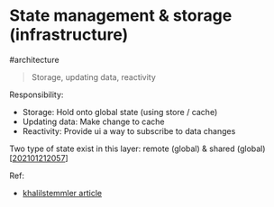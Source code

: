 # State management & storage (infrastructure)
#architecture

> Storage, updating data, reactivity

Responsibility:
- Storage: Hold onto global state (using store / cache)
- Updating data: Make change to cache
- Reactivity: Provide ui a way to subscribe to data changes

Two type of state exist in this layer: remote (global) & shared (global) [[202101212057]]

Ref:
- [khalilstemmler article](https://khalilstemmler.com/articles/client-side-architecture)  

[//begin]: # "Autogenerated link references for markdown compatibility"
[202101212057]: 202101212057.md "Treatise of State"
[//end]: # "Autogenerated link references"
